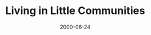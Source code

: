 ---
layout: message
category: message
series: "Doing Life Together"
title: "Living in Little Communities "
date: 2000-06-24
audio-description: "What does it mean to live in community? "
audio: ""
audio-title: "Living in Little Communities "
audio-duration: "&#58;"
---